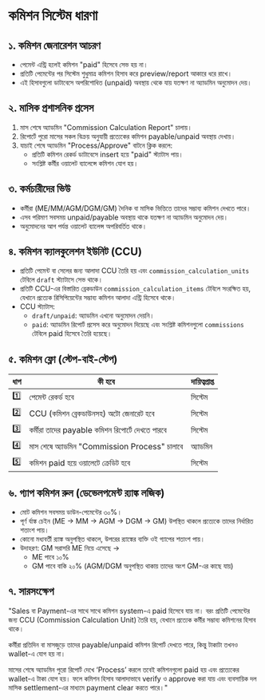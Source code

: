 # কমিশন সিস্টেম ধারণা

## ১. কমিশন জেনারেশন আচরণ
- পেমেন্ট এন্ট্রি হলেই কমিশন "paid" হিসেবে সেভ হয় না।
- প্রতিটি পেমেন্টের পর সিস্টেম শুধুমাত্র কমিশন হিসাব করে preview/report আকারে ধরে রাখে।
- এই হিসাবগুলো ডাটাবেসে অপরিশোধিত (unpaid) অবস্থায় থেকে যায় যতক্ষণ না অ্যাডমিন অনুমোদন দেয়।

## ২. মাসিক প্রশাসনিক প্রসেস
1. মাস শেষে অ্যাডমিন "Commission Calculation Report" চালায়।
2. রিপোর্টে পুরো মাসের সকল বিক্রয় অনুযায়ী প্রত্যেকের কমিশন payable/unpaid অবস্থায় দেখায়।
3. যাচাই শেষে অ্যাডমিন "Process/Approve" বাটনে ক্লিক করলে:
   - প্রতিটি কমিশন রেকর্ড ডাটাবেসে insert হয়ে "paid" স্ট্যাটাস পায়।
   - সংশ্লিষ্ট কর্মীর ওয়ালেট ব্যালেন্সে কমিশন যোগ হয়।

## ৩. কর্মচারীদের ভিউ
- কর্মীরা (ME/MM/AGM/DGM/GM) দৈনিক বা মাসিক ভিত্তিতে তাদের সম্ভাব্য কমিশন দেখতে পারে।
- এসব পরিমাণ সবসময় unpaid/payable অবস্থায় থাকে যতক্ষণ না অ্যাডমিন অনুমোদন দেয়।
- অনুমোদনের আগ পর্যন্ত ওয়ালেট ব্যালেন্স অপরিবর্তিত থাকে।

## ৪. কমিশন ক্যালকুলেশন ইউনিট (CCU)
- প্রতিটি পেমেন্ট বা সেলের জন্য আলাদা CCU তৈরি হয় এবং `commission_calculation_units` টেবিলে `draft` স্ট্যাটাসে সেভ থাকে।
- প্রতিটি CCU-এর বিস্তারিত ব্রেকডাউন `commission_calculation_items` টেবিলে সংরক্ষিত হয়, যেখানে প্রত্যেক রিসিপিয়েন্টের সম্ভাব্য কমিশন আলাদা এন্ট্রি হিসেবে থাকে।
- CCU স্ট্যাটাস:
  - `draft/unpaid`: অ্যাডমিন এখনো অনুমোদন দেয়নি।
  - `paid`: অ্যাডমিন রিপোর্ট প্রসেস করে অনুমোদন দিয়েছে এবং সংশ্লিষ্ট কমিশনগুলো `commissions` টেবিলে paid হিসেবে তৈরি হয়েছে।

## ৫. কমিশন ফ্লো (স্টেপ-বাই-স্টেপ)
| ধাপ | কী হবে | দায়িত্বপ্রাপ্ত |
| --- | --- | --- |
| 1️⃣ | পেমেন্ট রেকর্ড হবে | সিস্টেম |
| 2️⃣ | CCU (কমিশন ব্রেকডাউনসহ) অটো জেনারেট হবে | সিস্টেম |
| 3️⃣ | কর্মীরা তাদের payable কমিশন রিপোর্টে দেখতে পারবে | সিস্টেম |
| 4️⃣ | মাস শেষে অ্যাডমিন "Commission Process" চালাবে | অ্যাডমিন |
| 5️⃣ | কমিশন paid হয়ে ওয়ালেটে ক্রেডিট হবে | সিস্টেম |

## ৬. গ্যাপ কমিশন রুল (ডেভেলপমেন্ট র‍্যাঙ্ক লজিক)
- মোট কমিশন সবসময় ডাউন-পেমেন্টের ৩০%।
- পূর্ণ র্যাঙ্ক চেইন (ME → MM → AGM → DGM → GM) উপস্থিত থাকলে প্রত্যেকে তাদের নির্ধারিত শতাংশ পায়।
- কোনো মধ্যবর্তী র‍্যাঙ্ক অনুপস্থিত থাকলে, উপরের র‍্যাঙ্কের ব্যক্তি ওই গ্যাপের শতাংশ পায়।
- উদাহরণ: GM সরাসরি ME নিয়ে এসেছে →
  - ME পাবে ১০%
  - GM পাবে বাকি ২০% (AGM/DGM অনুপস্থিত থাকায় তাদের অংশ GM-এর কাছে যায়)

## ৭. সারসংক্ষেপ
"Sales বা Payment-এর সাথে সাথে কমিশন system-এ paid হিসেবে যায় না। বরং প্রতিটি পেমেন্টের জন্য CCU (Commission Calculation Unit) তৈরি হয়, যেখানে প্রত্যেক কর্মীর সম্ভাব্য কমিশনের হিসাব থাকে।

কর্মীরা প্রতিদিন বা মাসজুড়ে তাদের payable/unpaid কমিশন রিপোর্ট দেখতে পারে, কিন্তু টাকাটা তখনও wallet-এ যোগ হয় না।

মাসের শেষে অ্যাডমিন পুরো রিপোর্ট দেখে ‘Process’ করলে তবেই কমিশনগুলো paid হয় এবং প্রত্যেকের wallet-এ টাকা যোগ হয়। ফলে কমিশন হিসাব আলাদাভাবে verify ও approve করা যায় এবং ব্যবসায়িক দল মাসিক settlement-এর মাধ্যমে payment clear করতে পারে।"
